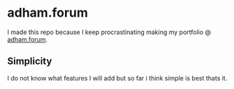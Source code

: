 # adham.forum
I made this repo because I keep procrastinating making my portfolio @ [adham.forum](https://adham.forum). 

## Simplicity
I do not know what features I will add but so far i think simple is best thats it.

